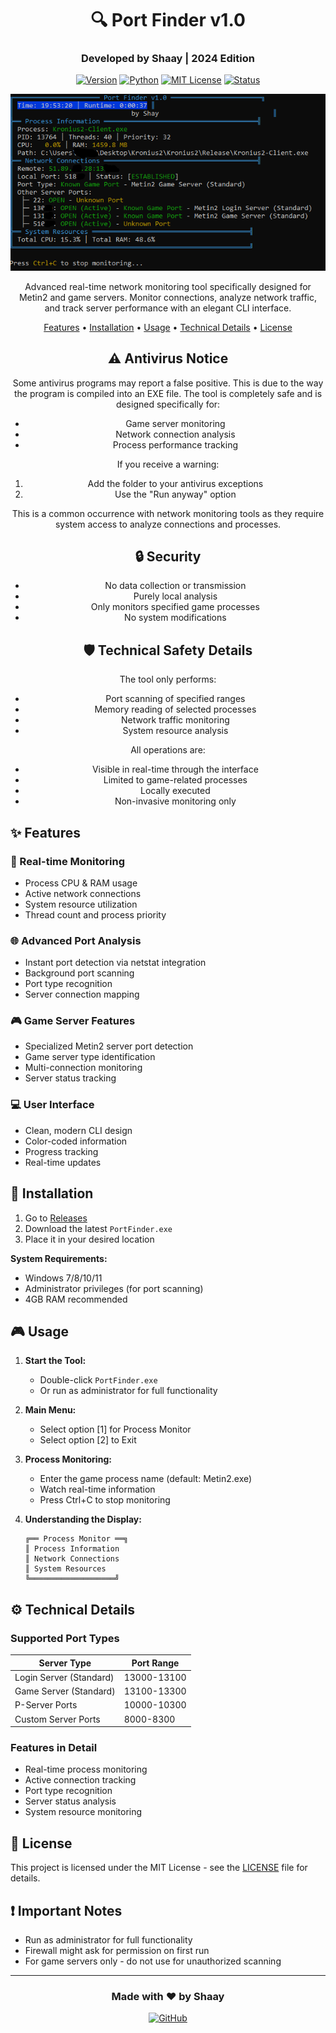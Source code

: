 <div align="center">

# 🔍 Port Finder v1.0

### Developed by Shaay | 2024 Edition

[![Version](https://img.shields.io/badge/version-2.0-blue.svg?style=for-the-badge)](https://github.com/ShayRed/Port-Finder)
[![Python](https://img.shields.io/badge/python-3.8+-blue.svg?style=for-the-badge&logo=python&logoColor=white)](https://www.python.org)
[![MIT License](https://img.shields.io/badge/license-MIT-green.svg?style=for-the-badge)](https://opensource.org/licenses/MIT)
[![Status](https://img.shields.io/badge/status-active-success.svg?style=for-the-badge)](https://github.com/ShayRed/Port-Finder)

<p align="center">
  <img src="Preview.png" alt="Port Finder Preview" width="800">
</p>

Advanced real-time network monitoring tool specifically designed for Metin2 and game servers. 
Monitor connections, analyze network traffic, and track server performance with an elegant CLI interface.

[Features](#-features) •
[Installation](#-installation) •
[Usage](#-usage) •
[Technical Details](#%EF%B8%8F-technical-details) •
[License](#-license)



## ⚠️ Antivirus Notice

Some antivirus programs may report a false positive. This is due to the way the program is compiled into an EXE file. 
The tool is completely safe and is designed specifically for:

- Game server monitoring
- Network connection analysis
- Process performance tracking

If you receive a warning:
1. Add the folder to your antivirus exceptions
2. Use the "Run anyway" option

This is a common occurrence with network monitoring tools as they require system access to analyze connections and processes.

## 🔒 Security

- No data collection or transmission
- Purely local analysis
- Only monitors specified game processes
- No system modifications

## 🛡️ Technical Safety Details

The tool only performs:
- Port scanning of specified ranges
- Memory reading of selected processes
- Network traffic monitoring
- System resource analysis

All operations are:
- Visible in real-time through the interface
- Limited to game-related processes
- Locally executed
- Non-invasive monitoring only

</div>

## ✨ Features

### 🔄 Real-time Monitoring
- Process CPU & RAM usage
- Active network connections
- System resource utilization
- Thread count and process priority

### 🌐 Advanced Port Analysis
- Instant port detection via netstat integration
- Background port scanning
- Port type recognition
- Server connection mapping

### 🎮 Game Server Features
- Specialized Metin2 server port detection
- Game server type identification
- Multi-connection monitoring
- Server status tracking

### 💻 User Interface
- Clean, modern CLI design
- Color-coded information
- Progress tracking
- Real-time updates

## 🚀 Installation

1. Go to [Releases](https://github.com/ShayRed/Port-Finder/releases)
2. Download the latest `PortFinder.exe`
3. Place it in your desired location

**System Requirements:**
- Windows 7/8/10/11
- Administrator privileges (for port scanning)
- 4GB RAM recommended

## 🎮 Usage

1. **Start the Tool:**
   - Double-click `PortFinder.exe`
   - Or run as administrator for full functionality

2. **Main Menu:**
   - Select option [1] for Process Monitor
   - Select option [2] to Exit

3. **Process Monitoring:**
   - Enter the game process name (default: Metin2.exe)
   - Watch real-time information
   - Press Ctrl+C to stop monitoring

4. **Understanding the Display:**
   ```
   ╔══ Process Monitor ══╗
   ║ Process Information
   ║ Network Connections
   ║ System Resources
   ╚═══════════════════╝
   ```

## ⚙️ Technical Details

### Supported Port Types
| Server Type | Port Range |
|------------|------------|
| Login Server (Standard) | 13000-13100 |
| Game Server (Standard) | 13100-13300 |
| P-Server Ports | 10000-10300 |
| Custom Server Ports | 8000-8300 |

### Features in Detail
- Real-time process monitoring
- Active connection tracking
- Port type recognition
- Server status analysis
- System resource monitoring

## 📄 License

This project is licensed under the MIT License - see the [LICENSE](LICENSE) file for details.

## ❗ Important Notes

- Run as administrator for full functionality
- Firewall might ask for permission on first run
- For game servers only - do not use for unauthorized scanning

---

<div align="center">

### Made with ❤️ by Shaay

[![GitHub](https://img.shields.io/badge/GitHub-Follow-blue.svg?style=for-the-badge&logo=github)](https://github.com/ShayRed)

</div>
